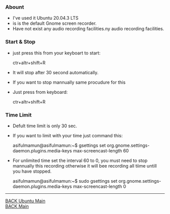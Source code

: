 ### Abount

- I've used it Ubuntu 20.04.3 LTS
- is is the default Gnome screen recorder.
- Have not exist any audio recording facilities.ny audio recording facilities.

### Start & Stop

- just press this from your keyboart to start:

  ctr+altr+shift+R

- It will stop after 30 second automatically.
- If you want to stop mannually same procudure for this
- Just press from keyboard:

  ctr+altr+shift+R

### Time Limit

- Defult time limit is only 30 sec.
- If you want to limit with your time just command this:

  asifulmamun@asifulmamun:~$ gsettings set org.gnome.settings-daemon.plugins.media-keys max-screencast-length 60

- For unlimited time set the interval 60 to 0, you must need to stop mannually this recording otherwise it will bee recording all tiime untill you have stopped.

  asifulmamun@asifulmamun:~$ sudo gsettings set org.gnome.settings-daemon.plugins.media-keys max-screencast-length 0

---

[BACK Ubuntu Main](ubuntu-main.md)
<br/>
[BACK Main](../README.md)
